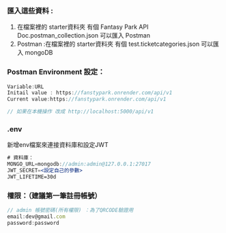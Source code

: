 ### 匯入這些資料 :

1. 在檔案裡的 starter資料夾 有個 Fantasy Park API Doc.postman_collection.json 可以匯入 Postman
2. Postman :在檔案裡的 starter資料夾 有個 test.ticketcategories.json 可以匯入 mongoDB


### Postman Environment 設定：

```jsx
Variable:URL
Initail value : https://fanstypark.onrender.com/api/v1
Current value:https://fanstypark.onrender.com/api/v1

// 如果在本機操作 改成 http://localhost:5000/api/v1
```

### .env

新增env檔案來連接資料庫和設定JWT

```jsx
# 資料庫：
MONGO_URL=mongodb://admin:admin@127.0.0.1:27017
JWT_SECRET=<設定自己的參數>
JWT_LIFETIME=30d
```



### 權限：（建議第一筆註冊帳號）

```jsx
// admin 帳號密碼(所有權限) ：為了QRCODE驗證用
email:dev@gmail.com
password:password
```